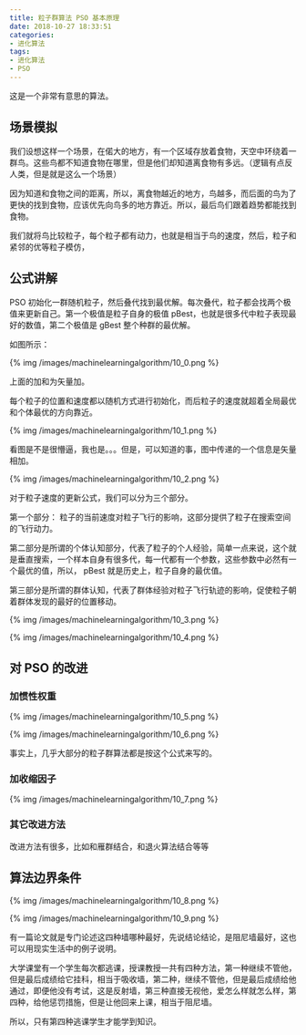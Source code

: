 ```yaml
---
title: 粒子群算法 PSO 基本原理
date: 2018-10-27 18:33:51
categories:
- 进化算法
tags:
- 进化算法
- PSO
---
```

这是一个非常有意思的算法。

<!-- more -->

## 场景模拟

我们设想这样一个场景，在偌大的地方，有一个区域存放着食物，天空中环绕着一群鸟。这些鸟都不知道食物在哪里，但是他们却知道离食物有多远。（逻辑有点反人类，但是就是这么一个场景）

因为知道和食物之间的距离，所以，离食物越近的地方，鸟越多，而后面的鸟为了更快的找到食物，应该优先向鸟多的地方靠近。所以，最后鸟们跟着趋势都能找到食物。


我们就将鸟比较粒子，每个粒子都有动力，也就是相当于鸟的速度，然后，粒子和紧邻的优等粒子模仿，

## 公式讲解

PSO 初始化一群随机粒子，然后叠代找到最优解。每次叠代，粒子都会找两个极值来更新自己。第一个极值是粒子自身的极值 pBest，也就是很多代中粒子表现最好的数值，第二个极值是 gBest 整个种群的最优解。

如图所示：

{% img /images/machinelearningalgorithm/10_0.png %}

上面的加和为矢量加。

每个粒子的位置和速度都以随机方式进行初始化，而后粒子的速度就超着全局最优和个体最优的方向靠近。

{% img /images/machinelearningalgorithm/10_1.png %}

看图是不是很懵逼，我也是。。。但是，可以知道的事，图中传递的一个信息是矢量相加。

{% img /images/machinelearningalgorithm/10_2.png %}

对于粒子速度的更新公式，我们可以分为三个部分。

第一个部分： 粒子的当前速度对粒子飞行的影响，这部分提供了粒子在搜索空间的飞行动力。

第二部分是所谓的个体认知部分，代表了粒子的个人经验，简单一点来说，这个就是垂直搜索，一个样本自身有很多代，每一代都有一个参数，这些参数中必然有一个最优的值，所以， pBest 就是历史上，粒子自身的最优值。

第三部分是所谓的群体认知，代表了群体经验对粒子飞行轨迹的影响，促使粒子朝着群体发现的最好的位置移动。

{% img /images/machinelearningalgorithm/10_3.png %}

{% img /images/machinelearningalgorithm/10_4.png %}

## 对 PSO 的改进

### 加惯性权重

{% img /images/machinelearningalgorithm/10_5.png %}

{% img /images/machinelearningalgorithm/10_6.png %}

事实上，几乎大部分的粒子群算法都是按这个公式来写的。

### 加收缩因子

{% img /images/machinelearningalgorithm/10_7.png %}

### 其它改进方法

改进方法有很多，比如和雁群结合，和退火算法结合等等

## 算法边界条件

{% img /images/machinelearningalgorithm/10_8.png %}

{% img /images/machinelearningalgorithm/10_9.png %}

有一篇论文就是专门论述这四种墙哪种最好，先说结论结论，是阻尼墙最好，这也可以用现实生活中的例子说明。

大学课堂有一个学生每次都逃课，授课教授一共有四种方法，第一种继续不管他，但是最后成绩给它挂科，相当于吸收墙，第二种，继续不管他，但是最后成绩给他通过，即便他没有考试，这是反射墙，第三种直接无视他，爱怎么样就怎么样，第四种，给他惩罚措施，但是让他回来上课，相当于阻尼墙。

所以，只有第四种逃课学生才能学到知识。






